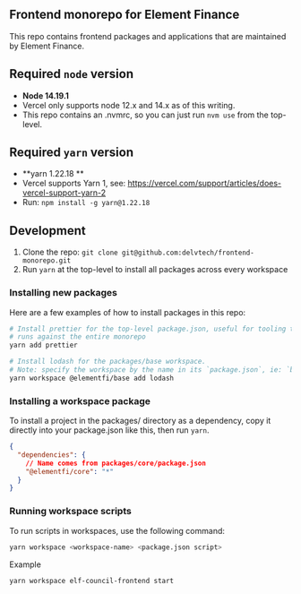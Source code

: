 ## Frontend monorepo for Element Finance

This repo contains frontend packages and applications that are maintained by Element Finance.

## Required `node` version

- **Node 14.19.1**
- Vercel only supports node 12.x and 14.x as of this writing.
- This repo contains an .nvmrc, so you can just run `nvm use` from the top-level.

## Required `yarn` version

- **yarn 1.22.18 **
- Vercel supports Yarn 1, see: https://vercel.com/support/articles/does-vercel-support-yarn-2
- Run: `npm install -g yarn@1.22.18`

## Development

1. Clone the repo: `git clone git@github.com:delvtech/frontend-monorepo.git`
2. Run `yarn` at the top-level to install all packages across every workspace

### Installing new packages

Here are a few examples of how to install packages in this repo:

```bash
# Install prettier for the top-level package.json, useful for tooling that
# runs against the entire monorepo
yarn add prettier

# Install lodash for the packages/base workspace.
# Note: specify the workspace by the name in its `package.json`, ie: `base` not `packages/base`
yarn workspace @elementfi/base add lodash
```

### Installing a workspace package

To install a project in the packages/ directory as a dependency, copy it
directly into your package.json like this, then run `yarn`.

```json
{
  "dependencies": {
    // Name comes from packages/core/package.json
    "@elementfi/core": "*"
  }
}
```

### Running workspace scripts

To run scripts in workspaces, use the following command:

```bash
yarn workspace <workspace-name> <package.json script>
```

Example

```bash
yarn workspace elf-council-frontend start
```
